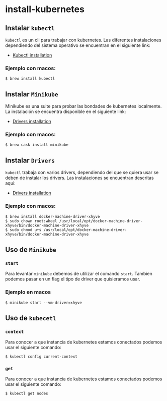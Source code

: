 # install-kubernetes
## Instalar `kubectl`

`kubectl` es un cli para trabajar con kubernetes. Las diferentes instalaciones dependiendo del sistema operativo se encuentran en el siguiente link:

- [Kubectl installation](https://kubernetes.io/docs/tasks/tools/install-kubectl/)

### Ejemplo con macos:

```
$ brew install kubectl
```

## Instalar `Minikube`

Minikube es una suite para probar las bondades de kubernetes localmente. La instalación se encuentra disponible en el siguiente link:

- [Drivers installation](https://kubernetes.io/docs/setup/minikube/#quickstart)

### Ejemplo con macos:

```
$ brew cask install minikube
```

## Instalar `Drivers`
`kubectl` trabaja con varios drivers, dependiendo del que se quiera usar se deben de instalar los drivers. Las instalaciones se encuentran descritas aqui:

- [Drivers installation](https://kubernetes.io/docs/setup/minikube/#quickstart)

### Ejemplo con macos:

```
$ brew install docker-machine-driver-xhyve
$ sudo chown root:wheel /usr/local/opt/docker-machine-driver-xhyve/bin/docker-machine-driver-xhyve
$ sudo chmod u+s /usr/local/opt/docker-machine-driver-xhyve/bin/docker-machine-driver-xhyve
```

## Uso de `Minikube`

### `start`

Para levantar `minikube` debemos de utilizar el comando `start`. Tambien podemos pasar en un flag el tipo de driver que quisieramos usar.

### Ejemplo en macos

```
$ minikube start --vm-driver=xhyve
```


## Uso de `kubecetl`

### `context`

Para conocer a que instancia de kubernetes estamos conectados podemos usar el siguiente comando:

```
$ kubectl config current-context
```

### `get`

Para conocer a que instancia de kubernetes estamos conectados podemos usar el siguiente comando:

```
$ kubectl get nodes
```


